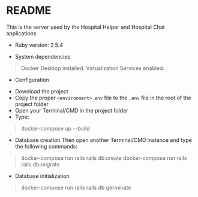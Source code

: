 # README

This is the server used by the Hospital Helper and Hospital Chat applications.

* Ruby version: 2.5.4

* System dependencies
> Docker Desktop installed.
> Virtualization Services enabled.

* Configuration
- Download the project
- Copy the proper `<environment>.env` file to the `.env` file in the root of the project folder
- Open your Terminal/CMD in the project folder
- Type:
> docker-compose up --build


* Database creation
Then open another Terminal/CMD instance and type the following commands:
> docker-compose run rails rails db:create
> docker-compose run rails rails db:migrate

* Database initialization
> docker-compose run rails rails db:germinate